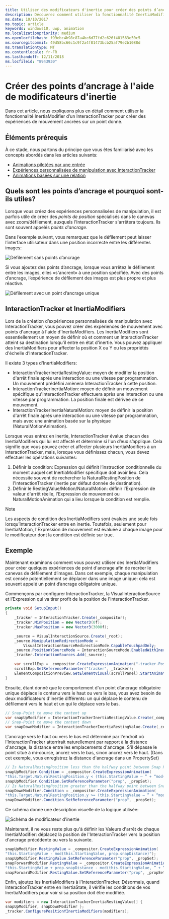 ```yaml
---
title: Utiliser des modificateurs d'inertie pour créer des points d’ancrage
description: Découvrez comment utiliser la fonctionnalité InertiaModifier d’un InteractionTracker pour créer des expériences de mouvement ancrées sur un point donné.
ms.date: 10/10/2017
ms.topic: article
keywords: windows10, uwp, animation
ms.localizationpriority: medium
ms.openlocfilehash: f99ebc4b98c87a4bc6d77fd2c626f481563e50c5
ms.sourcegitcommit: 49d58bc66c1c9f2a4f81473bcb25af79e2b1088d
ms.translationtype: MT
ms.contentlocale: fr-FR
ms.lasthandoff: 12/11/2018
ms.locfileid: "8943930"
---
```

# <a name="create-snap-points-with-inertia-modifiers"></a>Créer des points d’ancrage à l'aide de modificateurs d'inertie

Dans cet article, nous expliquons plus en détail comment utiliser la fonctionnalité InertiaModifier d’un InteractionTracker pour créer des expériences de mouvement ancrées sur un point donné.

## <a name="prerequisites"></a>Éléments prérequis

À ce stade, nous partons du principe que vous êtes familiarisé avec les concepts abordés dans les articles suivants:

- [Animations pilotées par une entrée](input-driven-animations.md)
- [Expériences personnalisées de manipulation avec InteractionTracker](interaction-tracker-manipulations.md)
- [Animations basées sur une relation](relation-animations.md)

## <a name="what-are-snap-points-and-why-are-they-useful"></a>Quels sont les points d’ancrage et pourquoi sont-ils utiles?

Lorsque vous créez des expériences personnalisées de manipulation, il est parfois utile de créer des _points de position_ spécialisés dans le canevas avec zoom/défilement, auxquels l'InteractionTracker s'arrêtera toujours. Ils sont souvent appelés _points d’ancrage_.

Dans l’exemple suivant, vous remarquez que le défilement peut laisser l’interface utilisateur dans une position incorrecte entre les différentes images:

![Défilement sans points d’ancrage](images/animation/snap-points-none.gif)

Si vous ajoutez des points d’ancrage, lorsque vous arrêtez le défilement entre les images, elles «s'ancrent» à une position spécifiée. Avec des points d’ancrage, l’expérience de défilement des images est plus propre et plus réactive.

![Défilement avec un point d’ancrage unique](images/animation/snap-points-single.gif)

## <a name="interactiontracker-and-inertiamodifiers"></a>InteractionTracker et InertiaModifiers

Lors de la création d’expériences personnalisées de manipulation avec InteractionTracker, vous pouvez créer des expériences de mouvement avec points d'ancrage à l'aide d'InertiaModifiers. Les InertiaModifiers sont essentiellement un moyen de définir où et comment un InteractionTracker atteint sa destination lorsqu'il entre en état d'inertie. Vous pouvez appliquer des InertiaModifiers pour affecter la position X ou Y ou les propriétés d'échelle d’InteractionTracker.

Il existe 3 types d'InertiaModifiers:

- InteractionTrackerInertiaRestingValue: moyen de modifier la position d'arrêt finale après une interaction ou une vitesse par programmation. Un mouvement prédéfini amènera InteractionTracker à cette position.
- InteractionTrackerInertiaMotion: moyen de définir un mouvement spécifique qu'InteractionTracker effectuera après une interaction ou une vitesse par programmation. La position finale est dérivée de ce mouvement.
- InteractionTrackerInertiaNaturalMotion: moyen de définir la position d'arrêt finale après une interaction ou une vitesse par programmation, mais avec une animation basée sur la physique (NaturalMotionAnimation).

Lorsque vous entrez en inertie, InteractionTracker évalue chacun des InertiaModifiers qui lui est affecté et détermine si l'un d’eux s’applique. Cela signifie que vous pouvez créer et affecter plusieurs InertiaModifiers à un InteractionTracker, mais, lorsque vous définissez chacun, vous devez effectuer les opérations suivantes:

1. Définir la condition: Expression qui définit l’instruction conditionnelle du moment auquel cet InertiaModifier spécifique doit avoir lieu. Cela nécessite souvent de rechercher la NaturalRestingPosition de l'InteractionTracker (inertie par défaut donnée de destination).
1. Définir le RestingValue/Motion/NaturalMotion: définir l’Expression de valeur d'arrêt réelle, l’Expression de mouvement ou NaturalMotionAnimation qui a lieu lorsque la condition est remplie.

> [!NOTE]
> Les aspects de condition des InertiaModifiers sont évalués une seule fois lorsqu’InteractionTracker entre en inertie. Toutefois, seulement pour InertiaMotion, l'Expression de mouvement est évaluée à chaque image pour le modificateur dont la condition est définie sur true.

## <a name="example"></a>Exemple

Maintenant examinons comment vous pouvez utiliser des InertiaModifiers pour créer quelques expériences de point d'ancrage afin de recréer le canevas de défilement d’images. Dans cet exemple, chaque manipulation est censée potentiellement se déplacer dans une image unique: cela est souvent appelé un point d’ancrage obligatoire unique.

Commençons par configurer InteractionTracker, la VisualInteractionSource et l’Expression qui va tirer profit de la position de l'InteractionTracker.

```csharp
private void SetupInput()
{
    _tracker = InteractionTracker.Create(_compositor);
    _tracker.MinPosition = new Vector3(0f);
    _tracker.MaxPosition = new Vector3(3000f);

    _source = VisualInteractionSource.Create(_root);
    _source.ManipulationRedirectionMode =
        VisualInteractionSourceRedirectionMode.CapableTouchpadOnly;
    _source.PositionYSourceMode = InteractionSourceMode.EnabledWithInertia;
    _tracker.InteractionSources.Add(_source);

    var scrollExp = _compositor.CreateExpressionAnimation("-tracker.Position.Y");
    scrollExp.SetReferenceParameter("tracker", _tracker);
    ElementCompositionPreview.GetElementVisual(scrollPanel).StartAnimation("Offset.Y", scrollExp);
}
```

Ensuite, étant donné que le comportement d'un point d’ancrage obligatoire unique déplace le contenu vers le haut ou vers le bas, vous avez besoin de deux modificateurs d'inertie différents: un qui déplace le contenu de défilement vers le haut et un qui le déplace vers le bas.

```csharp
// Snap-Point to move the content up
var snapUpModifier = InteractionTrackerInertiaRestingValue.Create(_compositor);
// Snap-Point to move the content down
var snapDownModifier = InteractionTrackerInertiaRestingValue.Create(_compositor);
```

L'ancrage vers le haut ou vers le bas est déterminé par l'endroit où l'InteractionTracker atterrirait naturellement par rapport à la distance d'ancrage, la distance entre les emplacements d'ancrage. S'il dépasse le point situé à mi-course, ancrez vers le bas, sinon ancrez vers le haut. (Dans cet exemple, vous enregistrez la distance d'ancrage dans un PropertySet)

```csharp
// Is NaturalRestingPosition less than the halfway point between Snap Points?
snapUpModifier.Condition = _compositor.CreateExpressionAnimation(
"this.Target.NaturalRestingPosition.y < (this.StartingValue – ” + “mod(this.StartingValue, prop.snapDistance) + prop.snapDistance / 2)");
snapUpModifier.Condition.SetReferenceParameter("prop", _propSet);
// Is NaturalRestingPosition greater than the halfway point between Snap Points?
snapDownModifier.Condition = _compositor.CreateExpressionAnimation(
"this.Target.NaturalRestingPosition.y >= (this.StartingValue – ” + “mod(this.StartingValue, prop.snapDistance) + prop.snapDistance / 2)");
snapDownModifier.Condition.SetReferenceParameter("prop", _propSet);
```

Ce schéma donne une description visuelle de la logique utilisée:

![Schéma de modificateur d'inertie](images/animation/inertia-modifier-diagram.png)

Maintenant, il ne vous reste plus qu'à définir les Valeurs d'arrêt de chaque InertiaModifier: déplacez la position de l'InteractionTracker vers la position d'ancrage précédente ou vers la suivante.

```csharp
snapUpModifier.RestingValue = _compositor.CreateExpressionAnimation(
"this.StartingValue - mod(this.StartingValue, prop.snapDistance)");
snapUpModifier.RestingValue.SetReferenceParameter("prop", _propSet);
snapForwardModifier.RestingValue = _compositor.CreateExpressionAnimation(
"this.StartingValue + prop.snapDistance - mod(this.StartingValue, ” + “prop.snapDistance)");
snapForwardModifier.RestingValue.SetReferenceParameter("prop", _propSet);
```

Enfin, ajoutez les InertiaModifiers à l'InteractionTracker. Désormais, quand InteractionTracker entre en InertiaState, il vérifie les conditions de vos InertiaModifiers pour voir si sa position doit être modifiée.

```csharp
var modifiers = new InteractionTrackerInertiaRestingValue[] { 
snapUpModifier, snapDownModifier };
_tracker.ConfigurePositionYInertiaModifiers(modifiers);
```